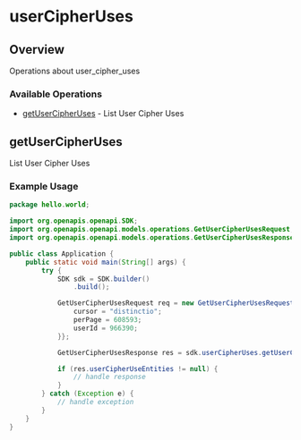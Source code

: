 # userCipherUses

## Overview

Operations about user_cipher_uses

### Available Operations

* [getUserCipherUses](#getusercipheruses) - List User Cipher Uses

## getUserCipherUses

List User Cipher Uses

### Example Usage

```java
package hello.world;

import org.openapis.openapi.SDK;
import org.openapis.openapi.models.operations.GetUserCipherUsesRequest;
import org.openapis.openapi.models.operations.GetUserCipherUsesResponse;

public class Application {
    public static void main(String[] args) {
        try {
            SDK sdk = SDK.builder()
                .build();

            GetUserCipherUsesRequest req = new GetUserCipherUsesRequest() {{
                cursor = "distinctio";
                perPage = 608593;
                userId = 966390;
            }};            

            GetUserCipherUsesResponse res = sdk.userCipherUses.getUserCipherUses(req);

            if (res.userCipherUseEntities != null) {
                // handle response
            }
        } catch (Exception e) {
            // handle exception
        }
    }
}
```
